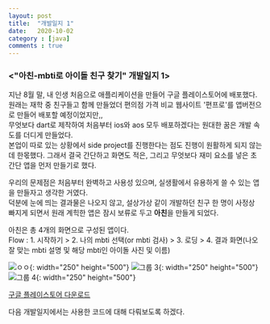 ```yaml
---
layout: post
title:  "개발일지 1"
date:   2020-10-02
category : [java]
comments : true
---
```


<h3><"아친-mbti로 아이돌 친구 찾기" 개발일지 1></h3>

지난 8월 말, 내 인생 처음으로 애플리케이션을 만들어 구글 플레이스토어에 배포했다.  
원래는 재학 중 친구들고 함께 만들었더 편의점 가격 비교 웹사이트 '편프로'를 앱버전으로 만들어 배포할 예정이었지만,,  
무엇보다 dart로 제작하여 처음부터 ios와 aos 모두 배포하겠다는 원대한 꿈은 개발 속도를 더디게 만들었다.  
본업이 따로 있는 상황에서 side project를 진행한다는 점도 진행이 원활하게 되지 않는 데 한몫했다. 그래서 결국 간단하고 화면도 적은, 그리고 무엇보다 재미 요소를 넣은 초간단 앱을 먼저 만들기로 했다.  



우리의 문제점은 처음부터 완벽하고 사용성 있으며, 실생활에서 유용하게 쓸 수 있는 앱을 만들자고 생각한 거였다.  
덕분에 눈에 띄는 결과물은 나오지 않고, 설상가상 같이 개발하던 친구 한 명이 사정상 빠지게 되면서 원래 계힉한 앱은 잠시 보류로 두고 <b>아친</b>을 만들게 되었다.  


아친은 총 4개의 화면으로 구성된 앱이다.  
Flow : 1. 시작하기 > 2. 나의 mbti 선택(or mbti 검사) > 3. 로딩 > 4. 결과 화면(나오 잘 맞는 mbti 설명 및 해당 mbti인 아이돌 사진 및 이름)

![ㅇㅇ](https://user-images.githubusercontent.com/49034615/94918596-da3b1f00-04ed-11eb-8e9b-597dd2583639.png){: width="250" height="500"} ![그룹 3](https://user-images.githubusercontent.com/49034615/94918658-f50d9380-04ed-11eb-9ee5-bd13c798c32f.png){: width="250" height="500"} ![그룹 4](https://user-images.githubusercontent.com/49034615/94918784-3736d500-04ee-11eb-9b24-b7971c146322.png){: width="250" height="500"}



[구글 플레이스토어 다운로드](https://play.google.com/store/apps/details?id=com.donggi.mbtitest)

다음 개발일지에서는 사용한 코드에 대해 다뤄보도록 하겠다. 





